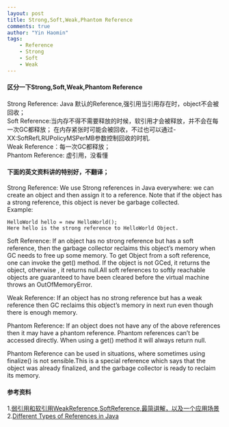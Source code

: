 ```yaml
---
layout: post
title: Strong,Soft,Weak,Phantom Reference
comments: true
author: "Yin Haomin"
tags:
    - Reference
    - Strong
    - Soft
    - Weak
---
```


#### 区分一下Strong,Soft,Weak,Phantom Reference<br>
Strong Reference: Java 默认的Reference,强引用当引用存在时，object不会被回收；<br>
Soft Reference:当内存不得不需要释放的时候，软引用才会被释放，并不会在每一次GC都释放；
在内存紧张时可能会被回收，不过也可以通过-XX:SoftRefLRUPolicyMSPerMB参数控制回收的时机.<br>
Weak Reference：每一次GC都释放；<br>
Phantom Reference: 虚引用，没看懂<br>

#### 下面的英文资料讲的特别好，不翻译；<br>
Strong Reference:  We use Strong references in Java everywhere: we can create
an object and then assign it to a reference. Note that if the object has a
strong reference, this object is never be garbage collected.<br>
Example:<br>
```
HelloWorld hello = new HelloWorld();
Here hello is the strong reference to HelloWorld Object.
```
Soft Reference: If an object has no strong reference but has a soft reference,
then the garbage collector reclaims this object’s memory when GC needs to free
up some memory. To get Object from a soft reference, one can invoke the get()
method. If the object is not GCed, it returns the object, otherwise , it
returns null.All soft references to softly reachable objects are guaranteed to
have been cleared before the virtual machine throws an OutOfMemoryError.<br>

Weak Reference: If an object has no strong reference but has a weak reference
then GC reclaims this object’s memory in next run even though there is enough
memory.<br>

Phantom Reference: If an object does not have any of the above references then
it may have a phantom reference. Phantom references can’t be accessed
directly. When using a get() method it will always return null.<br>

Phantom Reference can be used in situations, where sometimes using finalize()
is not  sensible.This is a special reference which says that the object was
already finalized, and the garbage collector is ready to reclaim its memory.<br>

#### 参考资料<br>
1.[弱引用和软引用WeakReference,SoftReference,最简讲解，以及一个应用场景](https://blog.csdn.net/qq_36523667/article/details/78549874)<br>
2.[Different Types of References in Java](https://dzone.com/articles/java-different-types-of-references)<br>
